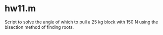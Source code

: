 # hw11.m
Script to solve the angle of which to pull a 25 kg block with 150 N using the bisection method of finding roots.
